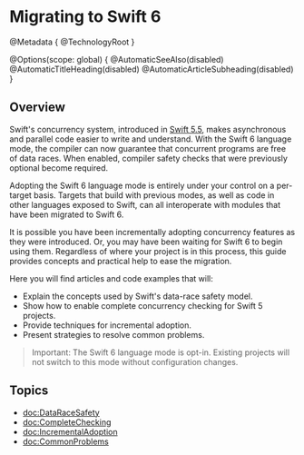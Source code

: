 # Migrating to Swift 6

@Metadata {
  @TechnologyRoot
}

@Options(scope: global) {
  @AutomaticSeeAlso(disabled)
  @AutomaticTitleHeading(disabled)
  @AutomaticArticleSubheading(disabled)
}

## Overview

Swift's concurrency system, introduced in [Swift 5.5](https://www.swift.org/blog/swift-5.5-released/),
makes asynchronous and parallel code easier to write and understand.
With the Swift 6 language mode, the compiler can now 
guarantee that concurrent programs are free of data races.
When enabled, compiler safety checks that were
previously optional become required.

Adopting the Swift 6 language mode is entirely under your control
on a per-target basis.
Targets that build with previous modes, as well as code in other
languages exposed to Swift, can all interoperate with
modules that have been migrated to Swift 6.

It is possible you have been incrementally adopting concurrency features
as they were introduced.
Or, you may have been waiting for Swift 6 to begin using them.
Regardless of where your project is in this process, this guide provides
concepts and practical help to ease the migration.

Here you will find articles and code examples that will:

- Explain the concepts used by Swift's data-race safety model.
- Show how to enable complete concurrency checking for Swift 5 projects.
- Provide techniques for incremental adoption.
- Present strategies to resolve common problems.

> Important: The Swift 6 language mode is opt-in.
Existing projects will not switch to this mode without configuration changes.

## Topics

- <doc:DataRaceSafety>
- <doc:CompleteChecking>
- <doc:IncrementalAdoption>
- <doc:CommonProblems>
